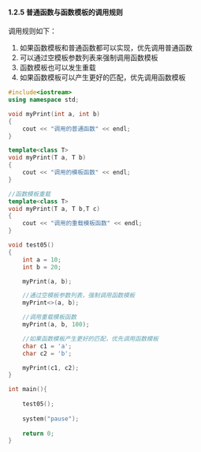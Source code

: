 #### 1.2.5 普通函数与函数模板的调用规则

调用规则如下：

1. 如果函数模板和普通函数都可以实现，优先调用普通函数
2. 可以通过空模板参数列表来强制调用函数模板
3. 函数模板也可以发生重载
4. 如果函数模板可以产生更好的匹配，优先调用函数模板

```c++
#include<iostream>
using namespace std;

void myPrint(int a, int b)
{
	cout << "调用的普通函数" << endl;
}

template<class T>
void myPrint(T a, T b)
{
	cout << "调用的模板函数" << endl;
}

//函数模板重载
template<class T>
void myPrint(T a, T b,T c)
{
	cout << "调用的重载模板函数" << endl;
}

void test05()
{
	int a = 10;
	int b = 20;

	myPrint(a, b);

	//通过空模板参数列表，强制调用函数模板
	myPrint<>(a, b);

	//调用重载模板函数
	myPrint(a, b, 100);

	//如果函数模板产生更好的匹配，优先调用函数模板
	char c1 = 'a';
	char c2 = 'b';

	myPrint(c1, c2);
}

int main(){
	
	test05();
	
	system("pause");
	
	return 0;
}
```

